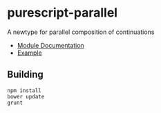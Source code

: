 # purescript-parallel

A newtype for parallel composition of continuations

- [Module Documentation](docs/README.md)
- [Example](example/Main.purs)

## Building

```
npm install
bower update
grunt
```
